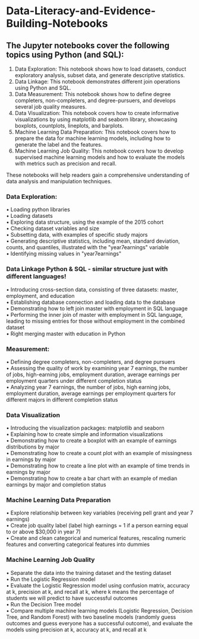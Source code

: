 # Data-Literacy-and-Evidence-Building-Notebooks

## The Jupyter notebooks cover the following topics using Python (and SQL):
1.	Data Exploration: This notebook shows how to load datasets, conduct exploratory analysis, subset data, and generate descriptive statistics.
2.	Data Linkage: This notebook demonstrates different join operations using Python and SQL.
3.	Data Measurement: This notebook shows how to define degree completers, non-completers, and degree-pursuers, and develops several job quality measures.
4.	Data Visualization: This notebook covers how to create informative visualizations by using matplotlib and seaborn library, showcasing boxplots, countplots, lineplots, and barplots.
5.	Machine Learning Data Preparation: This notebook covers how to prepare the data for machine learning models, including how to generate the label and the features.
6.	Machine Learning Job Quality: This notebook covers how to develop supervised machine learning models and how to evaluate the models with metrics such as precision and recall. 

These notebooks will help readers gain a comprehensive understanding of data analysis and manipulation techniques.
 
### Data Exploration:
•	Loading python libraries <br>
•	Loading datasets <br>
•	Exploring data structure, using the example of the 2015 cohort <br>
•	Checking dataset variables and size <br>
•	Subsetting data, with examples of specific study majors <br>
•	Generating descriptive statistics, including mean, standard deviation, counts, and quantiles, illustrated with the "year7earnings" variable <br>
•	Identifying missing values in "year7earnings"
### Data Linkage Python & SQL - similar structure just with different languages!
•	Introducing cross-section data, consisting of three datasets: master, employment, and education <br>
•	Establishing database connection and loading data to the database <br>
•	Demonstrating how to left join master with employment in SQL language <br>
•	Performing the inner join of master with employment in SQL language, leading to missing entries for those without employment in the combined dataset <br>
•	Right merging master with education in Python
### Measurement:
•	Defining degree completers, non-completers, and degree pursuers<br>
•	Assessing the quality of work by examining year 7 earnings, the number of jobs, high-earning jobs, employment duration, average earnings per employment quarters under different completion status<br>
•	Analyzing year 7 earnings, the number of jobs, high earning jobs, employment duration, average earnings per employment quarters for different majors in different completion status<br>
### Data Visualization
•	Introducing the visualization packages: matplotlib and seaborn<br>
•	Explaining how to create simple and information visualizations<br>
•	Demonstrating how to create a boxplot with an example of earnings distributions by major<br>
•	Demonstrating how to create a count plot with an example of missingness in earnings by major<br>
•	Demonstrating how to create a line plot with an example of time trends in earnings by major<br>
•	Demonstrating how to create a bar chart with an example of median earnings by major and completion status<br>
### Machine Learning Data Preparation
•	Explore relationship between key variables (receiving pell grant and year 7 earnings)<br>
•	Create job quality label (label high earnings = 1 if a person earning equal to or above $30,000 in year 7)<br>
•	Create and clean categorical and numerical features, rescaling numeric features and converting categorical features into dummies<br>
### Machine Learning Job Quality
•	Separate the data into the training dataset and the testing dataset<br>
•	Run the Logistic Regression model<br>
•	Evaluate the Logistic Regression model using confusion matrix, accuracy at k, precision at k, and recall at k, where k means the percentage of students we will predict to have successful outcomes<br>
•	Run the Decision Tree model<br>
•	Compare multiple machine learning models (Logistic Regression, Decision Tree, and Random Forest) with two baseline models (randomly guess outcomes and guess everyone has a successful outcome), and evaluate the models using precision at k, accuracy at k, and recall at k<br>
